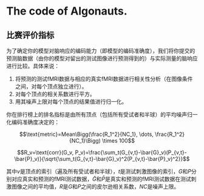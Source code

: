 # The code of Algonauts.

## 比赛评价指标
为了确定你的模型对脑响应的编码能力（即模型的编码准确度），我们将你提交的预测脑数据（由你的模型对留出的测试图像进行预测得到的）与实际测量的脑响应进行比较。具体来说：
1. 将预测的测试fMRI数据与相应的真实fMRI数据进行相关性分析（在图像条件之间，对每个顶点独立进行）。
2. 对每个顶点的相关系数进行平方。
3. 用其噪声上限对每个顶点的结果值进行归一化。

你在排行榜上的排名指标是由所有顶点（包括所有受试者和半球）的平均噪声归一化编码准确度决定的：

$$\text{metric}=Mean\Bigg(\frac{R_1^2}{NC_1}, \dots, \frac{R_1^2}{NC_1}\Bigg) \times 100$$

$$R_v=\text{corr}(G_v, P_v)=\frac{\sum_t(G_{v,t}-\bar{G}_v)(P_{v,t}-\bar{P}_v)}{\sqrt{\sum_t(G_{v,t}-\bar{G}_v)^2(P_{v,t}-\bar{P}_v)^2}}$$

其中$v$是顶点的索引（遍及所有受试者和半球），$t$是测试刺激图像的索引，$G$和$P$分别对应真实和预测的fMRI测试数据，$\bar{G}$和$\bar{P}$是真实和预测的fMRI测试数据在测试刺激图像之间的平均值，$R$是$G$和$P$之间的皮尔逊相关系数，$NC$是噪声上限。